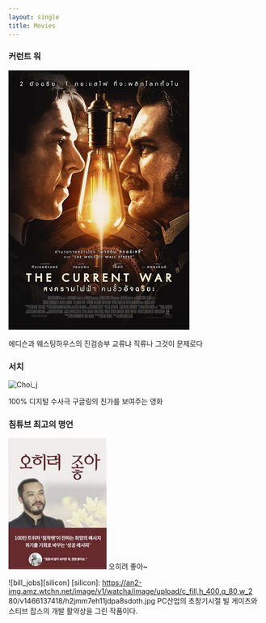 ```yaml
---
layout: single
title: Movies
---
```

### 커런트 워
![lupy](/assets/images/CurWar.jpg) 

에디슨과 웨스팅하우스의 진검승부 
교류냐 직류나 그것이 문제로다 

### 서치
![Choi_j][meme]

[meme]: https://www.google.com/url?sa=i&url=https%3A%2F%2Fko.wikipedia.org%2Fwiki%2F%25EC%2584%259C%25EC%25B9%2598_(%25EC%2598%2581%25ED%2599%2594)&psig=AOvVaw0p7EUcR5VAjaK232E_dkdt&ust=1621574191493000&source=images&cd=vfe&ved=0CAIQjRxqFwoTCJD5s9_A1_ACFQAAAAAdAAAAABAD
100% 디지털 수사극 
구글링의 진가를 보여주는 영화

### 침튜브 최고의 명언 
[![5he_ryeo_Joa](/assets/images/5he_ryeo_Joa.jpg "오히려 좋아~")](https://www.google.com/url?sa=i&url=https%3A%2F%2Fblog.naver.com%2FPostView.nhn%3FblogId%3Dchoiyun9873%26logNo%3D222274703367%26parentCategoryNo%3D%26categoryNo%3D10%26viewDate%3D%26isShowPopularPosts%3Dfalse%26from%3DpostView&psig=AOvVaw2bo6sHUPf_G468rUUyaY4j&ust=1620365330458000&source=images&cd=vfe&ved=0CAIQjRxqFwoTCJDTu7KptPACFQAAAAAdAAAAABAJ) 
오히려 좋아~


![bill_jobs][silicon] 
[silicon]: https://an2-img.amz.wtchn.net/image/v1/watcha/image/upload/c_fill,h_400,q_80,w_2 80/v1466137418/h2jmm7eh11jdpa8sdoth.jpg 
PC산업의 초창기시절 빌 게이츠와 스티브 잡스의 개발 활약상을 그린 작품이다.  
